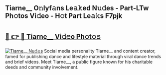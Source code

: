 ## Tiarne__ O𝚗lyf𝚊ns Le𝚊𝚔ed N𝚞𝚍es - Part-LTw Ph𝚘tos Vi𝚍eo - H𝚘t Part Le𝚊𝚔s F7pjk

# <h2><a href="http://hf65bx.feru.top/?c=Tiarne__">🔗 👉 🔴 Tiarne__ Vi𝚍𝚎o Ph𝚘t𝚘𝚜</a></h2>

[![Tiarne__ Nu𝚍𝚎s](https://i.imgur.com/0TWrTi3.gif)](http://hf65bx.feru.top/?c=Tiarne__)
Social media personality Tiarne__ and content creator, famed for publishing dance and lifestyle material through viral dance trends and brief videos. Meet Tiarne__, a public figure known for his charitable deeds and community involvement. 
